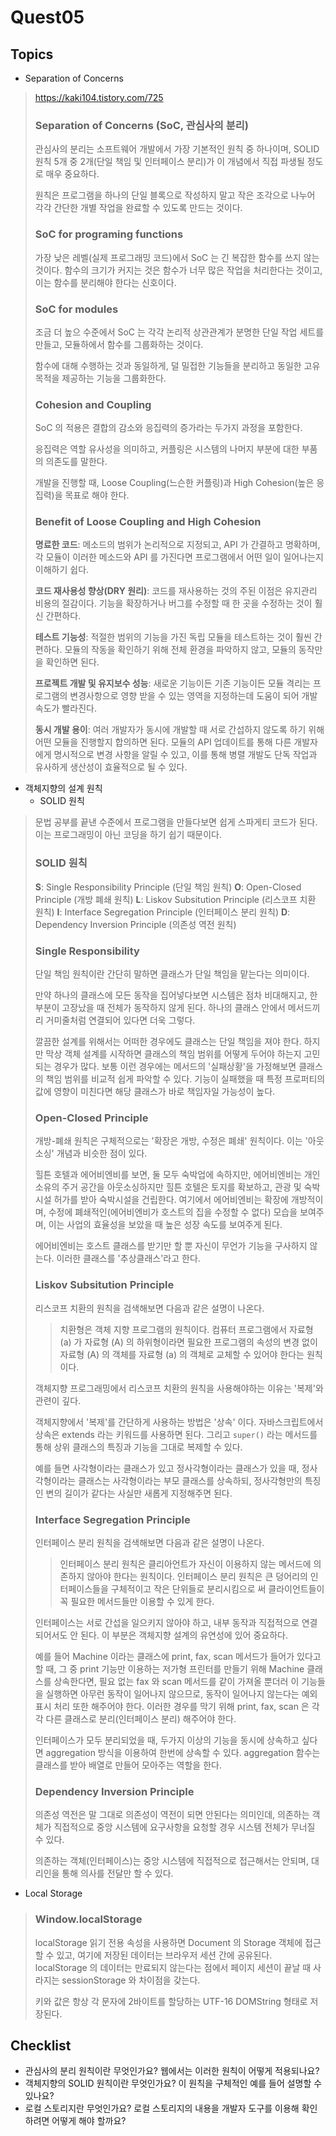 # Quest05

## Topics
* Separation of Concerns

> https://kaki104.tistory.com/725
> 
> ### Separation of Concerns (SoC, 관심사의 분리)
>
> 관심사의 분리는 소프트웨어 개발에서 가장 기본적인 원칙 중 하나이며, SOLID 원칙 5개 중 2개(단일 책임 및 인터페이스 분리)가 이 개념에서 직접 파생될 정도로 매우 중요하다.
> 
> 원칙은 프로그램을 하나의 단일 블록으로 작성하지 말고 작은 조각으로 나누어 각각 간단한 개별 작업을 완료할 수 있도록 만드는 것이다.
> 
> ### SoC for programing functions
> 
> 가장 낮은 레벨(실제 프로그래밍 코드)에서 SoC 는 긴 복잡한 함수를 쓰지 않는 것이다. 함수의 크기가 커지는 것은 함수가 너무 많은 작업을 처리한다는 것이고, 이는 함수를 분리해야 한다는 신호이다.
> 
> ### SoC for modules
> 
> 조금 더 높으 수준에서 SoC 는 각각 논리적 상관관계가 분명한 단일 작업 세트를 만들고, 모듈하에서 함수를 그룹화하는 것이다.
> 
> 함수에 대해 수행하는 것과 동일하게, 덜 밀접한 기능들을 분리하고 동일한 고유 목적을 제공하는 기능을 그룹화한다.
> 
> ### Cohesion and Coupling
> 
> SoC 의 적용은 결합의 감소와 응집력의 증가라는 두가지 과정을 포함한다.
> 
> 응집력은 역할 유사성을 의미하고, 커플링은 시스템의 나머지 부분에 대한 부품의 의존도를 말한다.
> 
> 개발을 진행할 때, Loose Coupling(느슨한 커플링)과 High Cohesion(높은 응집력)을 목표로 해야 한다.
> 
> ### Benefit of Loose Coupling and High Cohesion
> 
> **명료한 코드**: 메소드의 범위가 논리적으로 지정되고, API 가 간결하고 명확하며, 각 모듈이 이러한 메소드와 API 를 가진다면 프로그램에서 어떤 일이 일어나는지 이해하기 쉽다.
> 
> **코드 재사용성 향상(DRY 원리)**: 코드를 재사용하는 것의 주된 이점은 유지관리 비용의 절감이다. 기능을 확장하거나 버그를 수정할 때 한 곳을 수정하는 것이 훨신 간편하다.
> 
> **테스트 기능성**: 적절한 범위의 기능을 가진 독립 모듈을 테스트하는 것이 훨씬 간편하다. 모듈의 작동을 확인하기 위해 전체 환경을 파악하지 않고, 모듈의 동작만을 확인하면 된다.
> 
> **프로젝트 개발 및 유지보수 성능**: 새로운 기능이든 기존 기능이든 모듈 격리는 프로그램의 변경사항으로 영향 받을 수 있는 영역을 지정하는데 도움이 되어 개발 속도가 빨라진다.
>
> **동시 개발 용이**: 여러 개발자가 동시에 개발할 때 서로 간섭하지 않도록 하기 위해 어떤 모듈을 진행할지 합의하면 된다. 모듈의 API 업데이트를 통해 다른 개발자에게 명시적으로 변경 사항을 알릴 수 있고, 이를 통해 병렬 개발도 단독 작업과 유사하게 생산성이 효율적으로 될 수 있다.

* 객체지향의 설계 원칙
  * SOLID 원칙

> 문법 공부를 끝낸 수준에서 프로그램을 만들다보면 쉽게 스파게티 코드가 된다. 이는 프로그래밍이 아닌 코딩을 하기 쉽기 때문이다.
> 
> ### SOLID 원칙
> 
> **S**: Single Responsibility Principle (단일 책임 원칙)
> **O**: Open-Closed Principle (개방 폐쇄 원칙)
> **L**: Liskov Subsitution Principle (리스코프 치환 원칙)
> **I**: Interface Segregation Principle (인터페이스 분리 원칙)
> **D**: Dependency Inversion Principle (의존성 역전 원칙)
>
> ### Single Responsibility
> 
> 단일 책임 원칙이란 간단히 말하면 클래스가 단일 책임을 맡는다는 의미이다.
> 
> 만약 하나의 클래스에 모든 동작을 집어넣다보면 시스템은 점차 비대해지고, 한 부분이 고장났을 때 전체가 동작하지 않게 된다. 하나의 클래스 안에서 메서드끼리 거미줄처럼 연결되어 있다면 더욱 그렇다.
> 
> 깔끔한 설계를 위해서는 어떠한 경우에도 클래스는 단일 책임을 져야 한다. 하지만 막상 객체 설계를 시작하면 클래스의 책임 범위를 어떻게 두어야 하는지 고민되는 경우가 많다. 보통 이런 경우에는 메서드의 '실패상황'을 가정해보면 클래스의 책임 범위를 비교적 쉽게 파악할 수 있다. 기능이 실패했을 때 특정 프로퍼티의 값에 영향이 미친다면 해당 클래스가 바로 책임자일 가능성이 높다.
> 
> ### Open-Closed Principle
> 
> 개방-폐쇄 원칙은 구체적으로는 '확장은 개방, 수정은 폐쇄' 원칙이다. 이는 '아웃소싱' 개념과 비슷한 점이 있다.
> 
> 힐튼 호텔과 에어비엔비를 보면, 둘 모두 숙박업에 속하지만, 에어비엔비는 개인 소유의 주거 공간을 아웃소싱하지만 힐튼 호텔은 토지를 확보하고, 관광 및 숙박시설 허가를 받아 숙박시설을 건립한다. 여기에서 에어비엔비는 확장에 개방적이며, 수정에 폐쇄적인(에어비엔비가 호스트의 집을 수정할 수 없다) 모습을 보여주며, 이는 사업의 효율성을 보았을 때 높은 성장 속도를 보여주게 된다.
> 
> 에어비엔비는 호스트 클래스를 받기만 할 뿐 자신이 무언가 기능을 구사하지 않는다. 이러한 클래스를 '추상클래스'라고 한다.
> 
> ### Liskov Subsitution Principle
> 
> 리스코프 치환의 원칙을 검색해보면 다음과 같은 설명이 나온다.
> 
> > 치환형은 객체 지향 프로그램의 원칙이다. 컴퓨터 프로그램에서 자료형 (a) 가 자료형 (A) 의 하위형이라면 필요한 프로그램의 속성의 변경 없이 자료형 (A) 의 객체를 자료형 (a) 의 객체로 교체할 수 있어야 한다는 원칙이다.
> 
> 객체지향 프로그래밍에서 리스코프 치환의 원칙을 사용해야하는 이유는 '복제'와 관련이 깊다.
> 
> 객체지향에서 '복제'를 간단하게 사용하는 방법은 '상속' 이다. 자바스크립트에서 상속은 extends 라는 키워드를 사용하면 된다. 그리고 `super()` 라는 메서드를 통해 상위 클래스의 특징과 기능을 그대로 복제할 수 있다.
> 
> 예를 들면 사각형이라는 클래스가 있고 정사각형이라는 클래스가 있을 때, 정사각형이라는 클래스는 사각형이라는 부모 클래스를 상속하되, 정사각형만의 특징인 변의 길이가 같다는 사실만 새롭게 지정해주면 된다.
> 
> ### Interface Segregation Principle
> 
> 인터페이스 분리 원칙을 검색해보면 다음과 같은 설명이 나온다.
> 
> > 인터페이스 분리 원칙은 클리아언트가 자신이 이용하지 않는 메서드에 의존하지 않아야 한다는 원칙이다. 인터페이스 분리 원칙은 큰 덩어리의 인터페이스들을 구체적이고 작은 단위들로 분리시킴으로 써 클라이언트들이 꼭 필요한 메서드들만 이용할 수 있게 한다.
> 
> 인터페이스는 서로 간섭을 일으키지 않아야 하고, 내부 동작과 직접적으로 연결되어서도 안 된다. 이 부분은 객체지향 설계의 유연성에 있어 중요하다.
> 
> 예를 들어 Machine 이라는 클래스에 print, fax, scan 메서드가 들어가 있다고 할 때, 그 중 print 기능만 이용하는 저가형 프린터를 만들기 위해 Machine 클래스를 상속한다면, 필요 없는 fax 와 scan 메서드를 같이 가져올 뿐더러 이 기능들을 실행하면 아무런 동작이 일어나지 않으므로, 동작이 일어나지 않는다는 예외 표시 처리 또한 해주어야 한다. 이러한 경우를 막기 위해 print, fax, scan 은 각각 다른 클래스로 분리(인터페이스 분리) 해주어야 한다.
> 
> 인터페이스가 모두 분리되었을 때, 두가지 이상의 기능을 동시에 상속하고 싶다면 aggregation 방식을 이용하여 한번에 상속할 수 있다. aggregation 함수는 클래스를 받아 배열로 만들어 모아주는 역할을 한다.
>
> ### Dependency Inversion Principle
> 
> 의존성 역전은 말 그대로 의존성이 역전이 되면 안된다는 의미인데, 의존하는 객체가 직접적으로 중앙 시스템에 요구사항을 요청할 경우 시스템 전체가 무너질 수 있다.
>
> 의존하는 객체(인터페이스)는 중앙 시스템에 직접적으로 접근해서는 안되며, 대리인을 통해 의사를 전달만 할 수 있다.

* Local Storage

> ### Window.localStorage
> 
> localStorage 읽기 전용 속성을 사용하면 Document 의 Storage 객체에 접근할 수 있고, 여기에 저장된 데이터는 브라우저 세션 간에 공유된다. localStorage 의 데이터는 만료되지 않는다는 점에서 페이지 세션이 끝날 때 사라지는 sessionStorage 와 차이점을 갖는다.
> 
> 키와 값은 항상 각 문자에 2바이트를 할당하는 UTF-16 DOMString 형태로 저장된다.

## Checklist
* 관심사의 분리 원칙이란 무엇인가요? 웹에서는 이러한 원칙이 어떻게 적용되나요?
* 객체지향의 SOLID 원칙이란 무엇인가요? 이 원칙을 구체적인 예를 들어 설명할 수 있나요?
* 로컬 스토리지란 무엇인가요? 로컬 스토리지의 내용을 개발자 도구를 이용해 확인하려면 어떻게 해야 할까요?